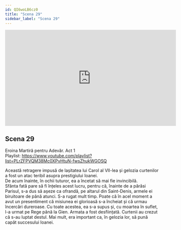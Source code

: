 ```yaml
---
id: QI6woLB6cz0
title: "Scena 29"
sidebar_label: "Scena 29"
---
```


<div class="video-float-container">
  <iframe
    width="560"
    height="315"
    src="https://www.youtube.com/embed/QI6woLB6cz0"
    title="YouTube video player"
    frameborder="0"
    allow="accelerometer; autoplay; clipboard-write; encrypted-media; gyroscope; picture-in-picture; web-share"
    referrerpolicy="strict-origin-when-cross-origin"
    allowfullscreen
  ></iframe>
</div>

## Scena 29

Eroina Martiră pentru Adevăr. Act 1   
Playlist: https://www.youtube.com/playlist?list=PLrZFPVQM38Mc0XPvHtuN-fwsZhukWGOSQ 

Această retragere impusă de lașitatea lui Carol al VII-lea și gelozia curtenilor a fost un atac teribil asupra prestigiului Ioanei.  
De acum înainte, în ochii tuturor, ea a încetat să mai fie invincibilă.  
Sfânta fată pare să fi înțeles acest lucru, pentru că, înainte de a părăsi Parisul, s-a dus să așeze ca ofrandă, pe altarul din Saint-Denis, armele ei biruitoare de până atunci. S-a rugat mult timp. Poate că în acel moment a avut un presentiment că misiunea ei glorioasă s-a încheiat și că urmau încercări dureroase. Cu toate acestea, ea s-a supus și, cu moartea în suflet, l-a urmat pe Rege până la Gien. Armata a fost desființată. Curtenii au crezut că s-au luptat destul. Mai mult, era important ca, în gelozia lor, să pună capăt succesului Ioanei.
